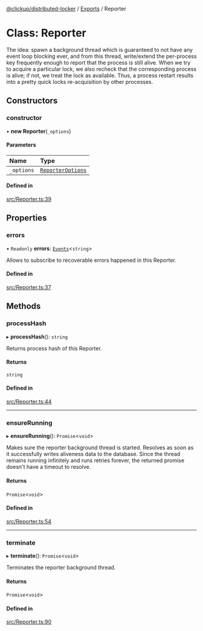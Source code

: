 [@clickup/distributed-locker](../README.md) / [Exports](../modules.md) / Reporter

# Class: Reporter

The idea: spawn a background thread which is guaranteed to not have any event
loop blocking ever, and from this thread, write/extend the per-process key
frequently enough to report that the process is still alive. When we try to
acquire a particular lock, we also recheck that the corresponding process is
alive; if not, we treat the lock as available. Thus, a process restart
results into a pretty quick locks re-acquisition by other processes.

## Constructors

### constructor

• **new Reporter**(`_options`)

#### Parameters

| Name | Type |
| :------ | :------ |
| `_options` | [`ReporterOptions`](../interfaces/ReporterOptions.md) |

#### Defined in

[src/Reporter.ts:39](https://github.com/clickup/distributed-locker/blob/master/src/Reporter.ts#L39)

## Properties

### errors

• `Readonly` **errors**: [`Events`](Events.md)<`string`\>

Allows to subscribe to recoverable errors happened in this Reporter.

#### Defined in

[src/Reporter.ts:37](https://github.com/clickup/distributed-locker/blob/master/src/Reporter.ts#L37)

## Methods

### processHash

▸ **processHash**(): `string`

Returns process hash of this Reporter.

#### Returns

`string`

#### Defined in

[src/Reporter.ts:44](https://github.com/clickup/distributed-locker/blob/master/src/Reporter.ts#L44)

___

### ensureRunning

▸ **ensureRunning**(): `Promise`<`void`\>

Makes sure the reporter background thread is started. Resolves as soon as
it successfully writes aliveness data to the database. Since the thread
remains running infinitely and runs retries forever, the returned promise
doesn't have a timeout to resolve.

#### Returns

`Promise`<`void`\>

#### Defined in

[src/Reporter.ts:54](https://github.com/clickup/distributed-locker/blob/master/src/Reporter.ts#L54)

___

### terminate

▸ **terminate**(): `Promise`<`void`\>

Terminates the reporter background thread.

#### Returns

`Promise`<`void`\>

#### Defined in

[src/Reporter.ts:90](https://github.com/clickup/distributed-locker/blob/master/src/Reporter.ts#L90)
